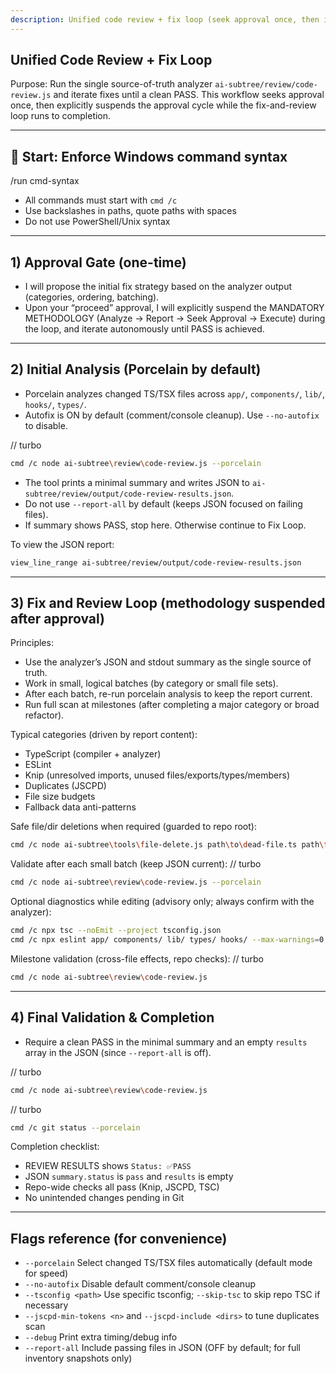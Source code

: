 ```yaml
---
description: Unified code review + fix loop (seek approval once, then iterate to PASS)
---
```


## Unified Code Review + Fix Loop

Purpose: Run the single source-of-truth analyzer `ai-subtree/review/code-review.js` and iterate fixes until a clean PASS. This workflow seeks approval once, then explicitly suspends the approval cycle while the fix-and-review loop runs to completion.

---
## 🚦 Start: Enforce Windows command syntax
/run cmd-syntax

- All commands must start with `cmd /c`
- Use backslashes in paths, quote paths with spaces
- Do not use PowerShell/Unix syntax

---
## 1) Approval Gate (one-time)
- I will propose the initial fix strategy based on the analyzer output (categories, ordering, batching).
- Upon your “proceed” approval, I will explicitly suspend the MANDATORY METHODOLOGY (Analyze → Report → Seek Approval → Execute) during the loop, and iterate autonomously until PASS is achieved.

---
## 2) Initial Analysis (Porcelain by default)
- Porcelain analyzes changed TS/TSX files across `app/`, `components/`, `lib/`, `hooks/`, `types/`.
- Autofix is ON by default (comment/console cleanup). Use `--no-autofix` to disable.

// turbo
```bash
cmd /c node ai-subtree\review\code-review.js --porcelain
```

- The tool prints a minimal summary and writes JSON to `ai-subtree/review/output/code-review-results.json`.
- Do not use `--report-all` by default (keeps JSON focused on failing files).
- If summary shows PASS, stop here. Otherwise continue to Fix Loop.

To view the JSON report:
```bash
view_line_range ai-subtree/review/output/code-review-results.json
```

---
## 3) Fix and Review Loop (methodology suspended after approval)
Principles:
- Use the analyzer’s JSON and stdout summary as the single source of truth.
- Work in small, logical batches (by category or small file sets).
- After each batch, re-run porcelain analysis to keep the report current.
- Run full scan at milestones (after completing a major category or broad refactor).

Typical categories (driven by report content):
- TypeScript (compiler + analyzer)
- ESLint
- Knip (unresolved imports, unused files/exports/types/members)
- Duplicates (JSCPD)
- File size budgets
- Fallback data anti-patterns

Safe file/dir deletions when required (guarded to repo root):
```bash
cmd /c node ai-subtree\tools\file-delete.js path\to\dead-file.ts path\to\stale-dir
```

Validate after each small batch (keep JSON current):
// turbo
```bash
cmd /c node ai-subtree\review\code-review.js --porcelain
```

Optional diagnostics while editing (advisory only; always confirm with the analyzer):
```bash
cmd /c npx tsc --noEmit --project tsconfig.json
cmd /c npx eslint app/ components/ lib/ types/ hooks/ --max-warnings=0
```

Milestone validation (cross-file effects, repo checks):
// turbo
```bash
cmd /c node ai-subtree\review\code-review.js
```

---
## 4) Final Validation & Completion
- Require a clean PASS in the minimal summary and an empty `results` array in the JSON (since `--report-all` is off).

// turbo
```bash
cmd /c node ai-subtree\review\code-review.js
```

// turbo
```bash
cmd /c git status --porcelain
```

Completion checklist:
- REVIEW RESULTS shows `Status: ✅PASS`
- JSON `summary.status` is `pass` and `results` is empty
- Repo-wide checks all pass (Knip, JSCPD, TSC)
- No unintended changes pending in Git

---
## Flags reference (for convenience)
- `--porcelain` Select changed TS/TSX files automatically (default mode for speed)
- `--no-autofix` Disable default comment/console cleanup
- `--tsconfig <path>` Use specific tsconfig; `--skip-tsc` to skip repo TSC if necessary
- `--jscpd-min-tokens <n>` and `--jscpd-include <dirs>` to tune duplicates scan
- `--debug` Print extra timing/debug info
- `--report-all` Include passing files in JSON (OFF by default; for full inventory snapshots only)
